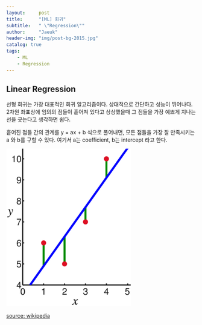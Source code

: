 ```yaml
---
layout:     post
title:      "[ML] 회귀"
subtitle:   " \"Regression\""
author:     "Jaeuk"
header-img: "img/post-bg-2015.jpg"
catalog: true
tags:
    - ML	
    - Regression
---
```


## Linear Regression

선형 회귀는 가장 대표적인 회귀 알고리즘이다. 상대적으로 간단하고 성능이 뛰어나다. 2차원 좌표상에 임의의 점들이 흩어져 있다고 상상했을때 그 점들을 가장 예쁘게 지나는 선을 긋는다고 생각하면 쉽다.

흩어진 점들 간의 관계를 y = ax + b 식으로 풀어내면, 모든 점들을 가장 잘 만족시키는 a 와 b를 구할 수 있다. 여기서 a는 coefficient, b는 intercept 라고 한다.

<img src='../img/in-post/linear_regression.png'>

[source: wikipedia](https://en.wikipedia.org/wiki/Linear_regression)